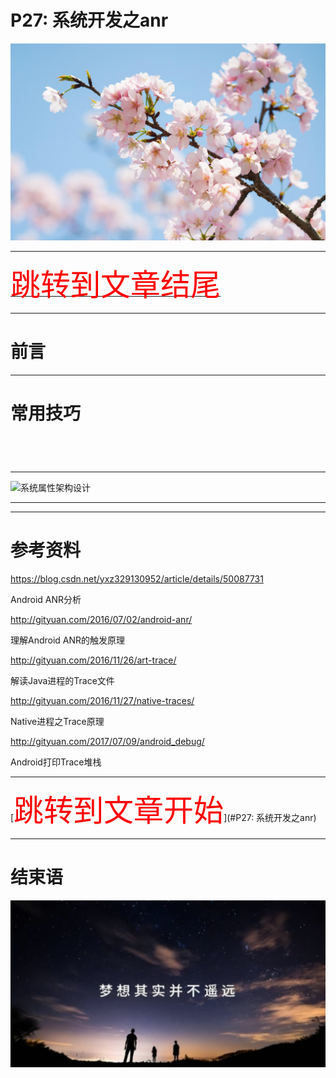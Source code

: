 
# P27: 系统开发之anr

<img src="../flower/flower_p27.png">

---

[<font face='黑体' color=#ff0000 size=40 >跳转到文章结尾</font>](#结束语)

---

# 前言


---

# 常用技巧



```sh

```




```sh

```



```sh

```





```java


```


---



![系统属性架构设计](系统属性架构设计.png)



---



---

# 参考资料


https://blog.csdn.net/yxz329130952/article/details/50087731

Android ANR分析

http://gityuan.com/2016/07/02/android-anr/

理解Android ANR的触发原理

http://gityuan.com/2016/11/26/art-trace/

解读Java进程的Trace文件

http://gityuan.com/2016/11/27/native-traces/

Native进程之Trace原理

http://gityuan.com/2017/07/09/android_debug/

Android打印Trace堆栈



---

[<font face='黑体' color=#ff0000 size=40 >跳转到文章开始</font>](#P27: 系统开发之anr)

---

# 结束语

<img src="../Images/end_001.png">